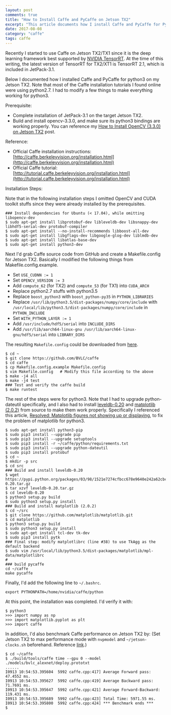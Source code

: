 ```yaml
---
layout: post
comments: true
title: "How to Install Caffe and PyCaffe on Jetson TX2"
excerpt: "This article documents how I install Caffe and PyCaffe for Python3 on Jetson TX2."
date: 2017-08-08
category: "caffe"
tags: caffe
---
```


Recently I started to use Caffe on Jetson TX2/TX1 since it is the deep learning framework best supported by [NVIDIA TensorRT](https://developer.nvidia.com/tensorrt). At the time of this writing, the latest version of TensorRT for TX2/XT1 is TensorRT 2.1, which is included in JetPack-3.1.

Below I documented how I installed Caffe and PyCaffe for python3 on my Jetson TX2. Note that most of the Caffe installation tutorials I found online were using python2.7. I had to modify a few things to make everything working for python3.

Prerequisite:

* Complete installation of JetPack-3.1 on the target Jetson TX2.
* Build and install opencv-3.3.0, and make sure its python3 bindings are working properly. You can reference my [How to Install OpenCV (3.3.0) on Jetson TX2](https://jkjung-avt.github.io/opencv3-on-tx2/) post.

Reference:

* Official Caffe installation instructions: [http://caffe.berkeleyvision.org/installation.html](http://caffe.berkeleyvision.org/installation.html)
* Official Caffe tutorial: [http://tutorial.caffe.berkeleyvision.org/installation.html](http://tutorial.caffe.berkeleyvision.org/installation.html)

Installation Steps:

Note that in the following installation steps I omitted OpenCV and CUDA toolkit stuffs since they were already installed by the prerequisites.

```shell
### Install dependencies for Ubuntu (< 17.04), while omitting libopencv-dev
$ sudo apt-get install libprotobuf-dev libleveldb-dev libsnappy-dev libhdf5-serial-dev protobuf-compiler
$ sudo apt-get install --no-install-recommends libboost-all-dev
$ sudo apt-get install libgflags-dev libgoogle-glog-dev liblmdb-dev
$ sudo apt-get install libatlas-base-dev
$ sudo apt-get install python3-dev
```

Next I'd grab Caffe source code from GitHub and create a Makefile.config for Jetson TX2. Basically I modified the following things from Makefile.config.example.

* Set `USE_CUDNN := 1`
* Set `OPENCV_VERSION := 3`
* Add `compute_62` (for TX2) and `compute_53` (for TX1) into `CUDA_ARCH`
* Replace python2.7 stuffs with python3.5
* Replace `boost_python3` with `boost_python-py35` in `PYTHON_LIBRARIES`
* Replace `/usr/lib/python3.5/dist-packages/numpy/core/include` with `/usr/local/lib/python3.5/dist-packages/numpy/core/include` in `PYTHON_INCLUDE`
* Set `WITH_PYTHON_LAYER := 1`
* Add `/usr/include/hdf5/serial` into `INCLUDE_DIRS`
* Add `/usr/lib/aarch64-linux-gnu /usr/lib/aarch64-linux-gnu/hdf5/serial` into `LIBRARY_DIRS`

The resulting `Makefile.config` could be downloaded from [here](/assets/2017-08-08-caffe-on-tx2/Makefile.config).

```shell
$ cd ~
$ git clone https://github.com/BVLC/caffe
$ cd caffe
$ cp Makefile.config.example Makefile.config
$ vim Makefile.config   # Modify this file according to the above
$ make -j4 all
$ make -j4 test
### Test and verify the caffe build
$ make runtest
```

The rest of the steps were for python3. Note that I had to upgrade python-dateutil specifically, and I also had to install [leveldb-0.20](https://pypi.python.org/pypi/leveldb) and [matplotlib (2.0.2)](https://github.com/matplotlib/matplotlib.git) from source to make them work properly. Specifically I referenced this article, [Resolved: Matplotlib figures not showing up or displaying](http://www.pyimagesearch.com/2015/08/24/resolved-matplotlib-figures-not-showing-up-or-displaying/), to fix the problem of matplotlib for python3.


```shell
$ sudo apt-get install python3-pip
$ sudo pip3 install --upgrade pip
$ sudo pip3 install --upgrade setuptools
$ sudo pip3 install -r ~/caffe/python/requirements.txt
$ sudo pip3 install --upgrade python-dateutil
$ sudo pip3 install protobuf
$ cd ~
$ mkdir -p src
$ cd src
### Build and install leveldb-0.20
$ wget https://pypi.python.org/packages/03/98/1521e7274cfbcc678e9640e242a62cbcd18743f9c5761179da165c940eac/leveldb-0.20.tar.gz
$ tar xzvf leveldb-0.20.tar.gz
$ cd leveldb-0.20
$ python3 setup.py build
$ sudo python3 setup.py install
### Build and install matplotlib (2.0.2)
$ cd ~/src
$ git clone https://github.com/matplotlib/matplotlib.git
$ cd matplotlib
$ python3 setup.py build
$ sudo python3 setup.py install
$ sudo apt-get install tcl-dev tk-dev
$ sudo pip3 install pytk
### Final step: modify matplotlibrc (line #38) to use TkAgg as the default backend
$ sudo vim /usr/local/lib/python3.5/dist-packages/matplotlib/mpl-data/matplotlibrc
#
### build pycaffe
cd ~/caffe
make pycaffe
```

Finally, I'd add the following line to `~/.bashrc`.

```
export PYTHONPATH=/home/nvidia/caffe/python
```

At this point, the installation was completed. I'd verify it with:


```shell
$ python3
>>> import numpy as np
>>> import matplotlib.pyplot as plt
>>> import caffe
```
In addition, I'd also benchmark Caffe performance on Jetson TX2 by: (Set Jetson TX2 to max performance mode with `nvpmodel` and `~/jetson-clocks.sh` beforehand. Reference [link](https://devtalk.nvidia.com/default/topic/1023671/jetson-tx2/low-frame-rate-with-flir-camera-on-tx2-when-using-cudafilters-library-from-opencv/post/5208659/#5208659).)

```shell
$ cd ~/caffe
$ ./build/tools/caffe time --gpu 0 --model ./models/bvlc_alexnet/deploy.prototxt
......
I0913 10:54:53.395604  5992 caffe.cpp:417] Average Forward pass: 47.4552 ms.
I0913 10:54:53.395627  5992 caffe.cpp:419] Average Backward pass: 71.7691 ms.
I0913 10:54:53.395647  5992 caffe.cpp:421] Average Forward-Backward: 119.431 ms.
I0913 10:54:53.395689  5992 caffe.cpp:423] Total Time: 5971.55 ms.
I0913 10:54:53.395800  5992 caffe.cpp:424] *** Benchmark ends ***
$
```
